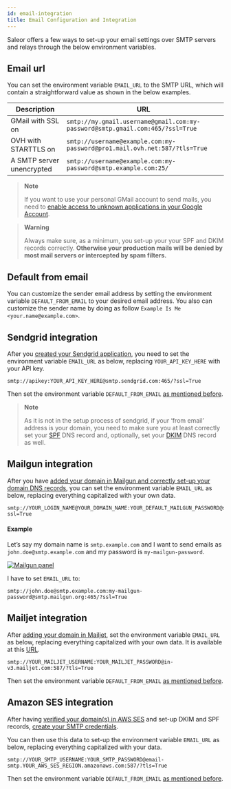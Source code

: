 ```yaml
---
id: email-integration
title: Email Configuration and Integration
---
```


Saleor offers a few ways to set-up your email settings over SMTP servers and relays through the below environment variables.


## Email url

You can set the environment variable `EMAIL_URL` to the SMTP URL, which will contain a straightforward value as shown in the below examples.

| Description | URL |
| --- | --- |
| GMail with SSL on | `smtp://my.gmail.username@gmail.com:my-password@smtp.gmail.com:465/?ssl=True` |
| OVH with STARTTLS on | `smtp://username@example.com:my-password@pro1.mail.ovh.net:587/?tls=True` |
| A SMTP server unencrypted | `smtp://username@example.com:my-password@smtp.example.com:25/` |

> **Note**
>
> If you want to use your personal GMail account to send mails, you need to [enable access to unknown applications in your Google Account](https://myaccount.google.com/lesssecureapps).

> **Warning**
>
> Always make sure, as a minimum, you set-up your your SPF and DKIM records correctly. 
> **Otherwise your production mails will be denied by most mail servers or intercepted by spam filters.**


## Default from email

You can customize the sender email address by setting the environment variable `DEFAULT_FROM_EMAIL` to your desired email address. You also can customize the sender name by doing as follow `Example Is Me <your.name@example.com>`.


## Sendgrid integration

After you [created your Sendgrid application](https://app.sendgrid.com/guide/integrate/langs/smtp), you need to set the environment variable `EMAIL_URL` as below, replacing `YOUR_API_KEY_HERE` with your API key.

```
smtp://apikey:YOUR_API_KEY_HERE@smtp.sendgrid.com:465/?ssl=True
```

Then set the environment variable `DEFAULT_FROM_EMAIL` [as mentioned before](guides/email-integration.md#default_from_email).

> **Note**
>
> As it is not in the setup process of sendgrid, if your ‘from email’ address is your domain, you need to make sure you at least correctly set your [SPF](https://sendgrid.com/docs/Glossary/spf.html) DNS record and, optionally, set your [DKIM](https://sendgrid.com/docs/Glossary/dkim.html) DNS record as well.


## Mailgun integration

After you have [added your domain in Mailgun and correctly set-up your domain DNS records](https://app.mailgun.com/app/domains/new), you can set the environment variable `EMAIL_URL` as below, replacing everything capitalized with your own data.

```
smtp://YOUR_LOGIN_NAME@YOUR_DOMAIN_NAME:YOUR_DEFAULT_MAILGUN_PASSWORD@smtp.mailgun.org:465/?ssl=True
```

#### Example

Let’s say my domain name is `smtp.example.com` and I want to send emails as `john.doe@smtp.example.com` and my password is `my-mailgun-password`.

[![Mailgun panel](assets/guides-email-integration/1.png)](assets/guides-email-integration/1.png)

I have to set `EMAIL_URL` to:

```
smtp://john.doe@smtp.example.com:my-mailgun-password@smtp.mailgun.org:465/?ssl=True
```


## Mailjet integration

After [adding your domain in Mailjet](https://app.mailjet.com/account/sender/domain#create-domain), set the environment variable `EMAIL_URL` as below, replacing everything capitalized with your own data. It is available at this [URL](https://app.mailjet.com/account/setup).

```
smtp://YOUR_MAILJET_USERNAME:YOUR_MAILJET_PASSWORD@in-v3.mailjet.com:587/?tls=True
```

Then set the environment variable `DEFAULT_FROM_EMAIL` [as mentioned before](guides/email-integration.md#default_from_email).


## Amazon SES integration

After having [verified your domain(s) in AWS SES](https://eu-west-1.console.aws.amazon.com/ses/home#verified-senders-domain:) and set-up DKIM and SPF records, [create your SMTP credentials](https://eu-west-1.console.aws.amazon.com/ses/home#smtp-settings:).

You can then use this data to set-up the environment variable `EMAIL_URL` as below, replacing everything capitalized with your data.

```
smtp://YOUR_SMTP_USERNAME:YOUR_SMTP_PASSWORD@email-smtp.YOUR_AWS_SES_REGION.amazonaws.com:587/?tls=True
```

Then set the environment variable `DEFAULT_FROM_EMAIL` [as mentioned before](guides/email-integration.md#default_from_email).